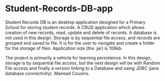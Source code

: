 # Student-Records-DB-app
Student Records DB is an desktop application designed for a Primary School for storing student records.
A CRUD application which allows creation of new records, read, update and delete of records.
A database is not used in this design. Storage is by sequential file access, and records are grouped and 
saved to file. It is for the user to navigate and create a folder for the storage of files.
Application size (the .jar) is 108kb. 

The project is primarily a vehicle for learning persistence. In this design, storage is by sequential file access, but
the next design will be with Random File access and finally a version linking to a Database and using JDBC (java database
connectivity).
Mairead Cousins.
